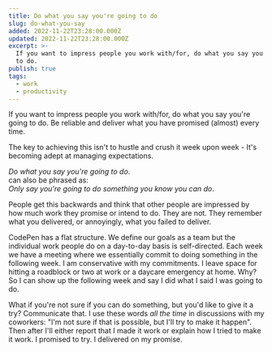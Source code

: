 ```yaml
---
title: Do what you say you're going to do
slug: do-what-you-say
added: 2022-11-22T23:28:00.000Z
updated: 2022-11-22T23:28:00.000Z
excerpt: >-
  If you want to impress people you work with/for, do what you say you're going
  to do.
publish: true
tags:
  - work
  - productivity
---
```


If you want to impress people you work with/for, do what you say you're going to do. Be reliable and deliver what you have promised (almost) every time.

The key to achieving this isn't to hustle and crush it week upon week - It's becoming adept at managing expectations.

_Do what you say you're going to do_.<br>
can also be phrased as:<br>
_Only say you're going to do something you know you can do_.

People get this backwards and think that other people are impressed by how much work they promise or intend to do. They are not. They remember what you delivered, or annoyingly, what you failed to deliver.

CodePen has a flat structure. We define our goals as a team but the individual work people do on a day-to-day basis is self-directed. Each week we have a meeting where we essentially commit to doing something in the following week. I am conservative with my commitments. I leave space for hitting a roadblock or two at work or a daycare emergency at home. Why? So I can show up the following week and say I did what I said I was going to do.

What if you're not sure if you can do something, but you'd like to give it a try? Communicate that. I use these words _all the time_ in discussions with my coworkers: "I'm not sure if that is possible, but I'll try to make it happen". Then after I'll either report that I made it work or explain how I tried to make it work. I promised to try. I delivered on my promise.
